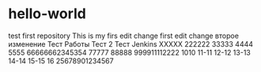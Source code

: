 # hello-world
test first repository
This is my firs edit change
first edit change
второе изменение
Тест Работы
Тест 2
Тест Jenkins
XXXXX
222222
33333
4444
5555
66666662345354
77777
88888
999911112222
1010
11-11
12-12
13-13
14-14
15-15
16
25678901234567